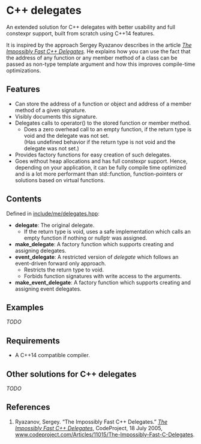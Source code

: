 # C++ delegates

An extended solution for C++ delegates with better usability and full constexpr support, built from scratch using C++14 features.

It is inspired by the approach Sergey Ryazanov describes in the article [_The Impossibly Fast C++ Delegates_][impossDelegates]. He explains how you can use the fact that the address of any function or any member method of a class can be passed as non-type template argument and how this improves compile-time optimizations.

## Features

- Can store the address of a function or object and address of a member method of a given signature.
- Visibly documents this signature.
- Delegates calls to operator() to the stored function or member method.
    - Does a zero overhead call to an empty function, if the return type is void and the delegate was not set.  
      (Has undefined behavior if the return type is not void and the delegate was not set.)
- Provides factory functions for easy creation of such delegates.
- Goes without heap allocations and has full constexpr support. Hence, depending on your application, it can be fully compile time optimized and is a lot more performant than std::function, function-pointers or solutions based on virtual functions.

## Contents

Defined in [include/me/delegates.hpp](include/me/delegates.hpp):

- **delegate**: The original delegate.
  - If the return type is void, uses a safe implementation which calls an empty function if nothing or nullptr was assigned.
- **make_delegate**: A factory function which supports creating and assigning delegates.
- **event_delegate**: A restricted version of *delegate* which follows an event-driven forward only approach.
  - Restricts the return type to void.
  - Forbids function signatures with write access to the arguments.
- **make_event_delegate**: A factory function which supports creating and assigning event delegates.

## Examples

*TODO*

## Requirements

- A C++14 compatible compiler.


## Other solutions for C++ delegates

*TODO*

## References

1. Ryazanov, Sergey. “The Impossibly Fast C++ Delegates.” [_The Impossibly Fast C++ Delegates_][impossDelegates], CodeProject, 18 July 2005, www.codeproject.com/Articles/11015/The-Impossibly-Fast-C-Delegates. 

[impossDelegates]: https://www.codeproject.com/Articles/11015/The-Impossibly-Fast-C-Delegates